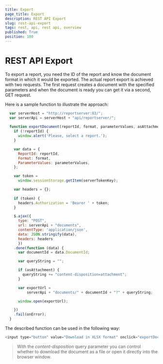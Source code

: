 ```yaml
---
title: Export
page_title: Export
description: REST API Export
slug: rest-api-export
tags: rest, api, rest api, overview
published: True
position: 100
---
```


# REST API Export

To export a report, you need the ID of the report and know the document format in which it would be exported. The actual report export is achieved with two requests. The first request creates a document with the specified parameters and when the document is ready you can get it via a second, GET request. 

Here is a sample function to illustrate the approach:

```javascript
  var serverHost = "http://reportserver:83/";
  var serverApi = serverHost + "api/reportserver/";
  
  function exportDocument(reportId, format, parameterValues, asAttachment) {
    if (!reportId) {
      window.alert('Please, select a report.');
    }

    var data = {
      ReportId: reportId,
      Format: format,
      ParameterValues: parameterValues,
    };

    var token =
      window.sessionStorage.getItem(serverTokenKey);

    var headers = {};
    
    if (token) {
      headers.Authorization = 'Bearer ' + token;
    }

    $.ajax({
      type: "POST",
      url: serverApi + "documents",
      contentType: 'application/json',
      data: JSON.stringify(data),
      headers: headers
      })
    .done(function (data) {
      var documentId = data.DocumentId;

      var queryString = "";

      if (asAttachment) {
        queryString += "content-disposition=attachment";
      }

      var exportUrl =
          serverApi + "documents/" + documentId + "?" + queryString;

      window.open(exportUrl);

    })
    .fail(onError);
  }
```
The described function can be used in the following way:

```javascript
<input type="button" value="Download in XLSX format" onclick="exportDocument('160945-e651', 'XLSX', { 'OrderNumber' : 'SO51115' }, true);" />
```

> With the *content-disposition* query parameter you can control whether to download the document as a file or open it directly into the browser window.
